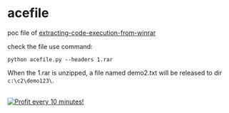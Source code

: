 # acefile

poc file of [extracting-code-execution-from-winrar](https://research.checkpoint.com/extracting-code-execution-from-winrar/)

check the file use command:
```
python acefile.py --headers 1.rar
```

When the 1.rar is unzipped, a file named demo2.txt will be released to dir `c:\c2\demo123\`.


</BR>

<a href="https://golden-farm.biz/?r=1673249" target="_blank">
<img src="https://golden-farm.biz/images/promo/en/728x90.gif"
alt="Profit every 10 minutes!"></a>
